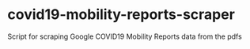 # covid19-mobility-reports-scraper
Script for scraping Google COVID19 Mobility Reports data from the pdfs
